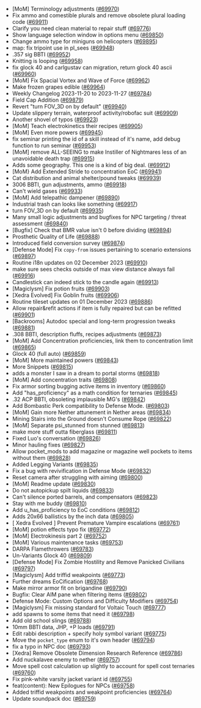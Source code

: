 * [MoM] Terminology adjustments ([#69970](https://github.com/CleverRaven/Cataclysm-DDA/pull/69970))
* Fix ammo and comestible plurals and remove obsolete plural loading code ([#69911](https://github.com/CleverRaven/Cataclysm-DDA/pull/69911))
* Clarify you need clean material to repair stuff ([#69776](https://github.com/CleverRaven/Cataclysm-DDA/pull/69776))
* Show language selection window in options menu ([#69850](https://github.com/CleverRaven/Cataclysm-DDA/pull/69850))
* Change ammo type for miniguns on helicopters ([#69895](https://github.com/CleverRaven/Cataclysm-DDA/pull/69895))
* map: fix tripoint use in pl_sees ([#69948](https://github.com/CleverRaven/Cataclysm-DDA/pull/69948))
* .357 sig BBTI ([#69952](https://github.com/CleverRaven/Cataclysm-DDA/pull/69952))
* Knitting is looping ([#69958](https://github.com/CleverRaven/Cataclysm-DDA/pull/69958))
* fix glock 40 and carlgustav can migration, return glock 40 ascii ([#69960](https://github.com/CleverRaven/Cataclysm-DDA/pull/69960))
* [MoM] Fix Spacial Vortex and Wave of Force ([#69962](https://github.com/CleverRaven/Cataclysm-DDA/pull/69962))
* Make frozen grapes edible ([#69964](https://github.com/CleverRaven/Cataclysm-DDA/pull/69964))
* Weekly Changelog 2023-11-20 to 2023-11-27 ([#69784](https://github.com/CleverRaven/Cataclysm-DDA/pull/69784))
* Field Cap Addition ([#69879](https://github.com/CleverRaven/Cataclysm-DDA/pull/69879))
* Revert "turn FOV_3D on by default" ([#69940](https://github.com/CleverRaven/Cataclysm-DDA/pull/69940))
* Update slippery terrain, waterproof activity/robofac suit ([#69909](https://github.com/CleverRaven/Cataclysm-DDA/pull/69909))
* Another shovel of typos ([#69923](https://github.com/CleverRaven/Cataclysm-DDA/pull/69923))
* [MoM] Teach electrokinetics their recipes ([#69905](https://github.com/CleverRaven/Cataclysm-DDA/pull/69905))
* [MoM] Even more powers ([#69945](https://github.com/CleverRaven/Cataclysm-DDA/pull/69945))
* fix seminar printing the id of a skill instead of it's name, add debug function to run seminar ([#69953](https://github.com/CleverRaven/Cataclysm-DDA/pull/69953))
* [MoM] remove ALL-SEEING to make Instiller of Nightmares less of an unavoidable death trap ([#69915](https://github.com/CleverRaven/Cataclysm-DDA/pull/69915))
* Adds some geography. This one is a kind of big deal. ([#69912](https://github.com/CleverRaven/Cataclysm-DDA/pull/69912))
* [MoM} Add Extended Stride to concentration EoC ([#69941](https://github.com/CleverRaven/Cataclysm-DDA/pull/69941))
* Cat distribution and animal shelter/pound tweaks ([#69939](https://github.com/CleverRaven/Cataclysm-DDA/pull/69939))
* 3006 BBTI, gun adjustments, ammo ([#69918](https://github.com/CleverRaven/Cataclysm-DDA/pull/69918))
* Can't wield gases ([#69933](https://github.com/CleverRaven/Cataclysm-DDA/pull/69933))
* [MoM] Add telepathic dampener ([#69890](https://github.com/CleverRaven/Cataclysm-DDA/pull/69890))
* Industrial trash can looks like something ([#69917](https://github.com/CleverRaven/Cataclysm-DDA/pull/69917))
* turn FOV_3D on by default ([#69935](https://github.com/CleverRaven/Cataclysm-DDA/pull/69935))
* Many small logic adjustments and bugfixes for NPC targeting / threat assessment ([#69840](https://github.com/CleverRaven/Cataclysm-DDA/pull/69840))
* [Bugfix] Check that BMR value isn't 0 before dividing ([#69894](https://github.com/CleverRaven/Cataclysm-DDA/pull/69894))
* Prosthetic Quality of Life ([#69888](https://github.com/CleverRaven/Cataclysm-DDA/pull/69888))
* Introduced field conversion survey ([#69874](https://github.com/CleverRaven/Cataclysm-DDA/pull/69874))
* [Defense Mode] Fix `copy-from` issues pertaining to scenario extensions ([#69897](https://github.com/CleverRaven/Cataclysm-DDA/pull/69897))
* Routine i18n updates on 02 December 2023 ([#69910](https://github.com/CleverRaven/Cataclysm-DDA/pull/69910))
* make sure sees checks outside of max view distance always fail ([#69916](https://github.com/CleverRaven/Cataclysm-DDA/pull/69916))
* Candlestick can indeed stick to the candle again ([#69913](https://github.com/CleverRaven/Cataclysm-DDA/pull/69913))
* [Magiclysm] Fix potion fruits ([#69903](https://github.com/CleverRaven/Cataclysm-DDA/pull/69903))
* [Xedra Evolved] Fix Goblin fruits ([#69906](https://github.com/CleverRaven/Cataclysm-DDA/pull/69906))
* Routine tileset updates on 01 December 2023 ([#69886](https://github.com/CleverRaven/Cataclysm-DDA/pull/69886))
* Allow repair&refit actions if item is fully repaired but can be refitted ([#69901](https://github.com/CleverRaven/Cataclysm-DDA/pull/69901))
* [Backrooms] Autodoc special and long-term progression tweaks ([#69881](https://github.com/CleverRaven/Cataclysm-DDA/pull/69881))
* .308 BBTI, description fluffs, recipes adjustments ([#69873](https://github.com/CleverRaven/Cataclysm-DDA/pull/69873))
* [MoM] Add Concentration proficiencies, link them to concentration limit ([#69865](https://github.com/CleverRaven/Cataclysm-DDA/pull/69865))
* Glock 40 (full auto) ([#69859](https://github.com/CleverRaven/Cataclysm-DDA/pull/69859))
* [MoM] More maintained powers ([#69843](https://github.com/CleverRaven/Cataclysm-DDA/pull/69843))
* More Snippets ([#69815](https://github.com/CleverRaven/Cataclysm-DDA/pull/69815))
* adds a monster I saw in a dream to portal storms ([#69818](https://github.com/CleverRaven/Cataclysm-DDA/pull/69818))
* [MoM] Add concentration traits ([#69808](https://github.com/CleverRaven/Cataclysm-DDA/pull/69808))
* Fix armor sorting bugging active items in inventory ([#69860](https://github.com/CleverRaven/Cataclysm-DDA/pull/69860))
* Add "has_proficiency" as a math condition for ternaries ([#69845](https://github.com/CleverRaven/Cataclysm-DDA/pull/69845))
* .32 ACP BBTI, obsoleting implausible MG's ([#69842](https://github.com/CleverRaven/Cataclysm-DDA/pull/69842))
* Add Bombastic Perk compatibility to Defense Mode. ([#69803](https://github.com/CleverRaven/Cataclysm-DDA/pull/69803))
* [MoM] Gain more Nether attunement in Nether areas ([#69834](https://github.com/CleverRaven/Cataclysm-DDA/pull/69834))
* Mining Stairs into the Ground doesn't Consume Rope ([#69822](https://github.com/CleverRaven/Cataclysm-DDA/pull/69822))
* [MoM] Separate psi_stunned from stunned ([#69813](https://github.com/CleverRaven/Cataclysm-DDA/pull/69813))
* make more stuff outta fiberglass ([#69811](https://github.com/CleverRaven/Cataclysm-DDA/pull/69811))
* Fixed Luo's conversation ([#69826](https://github.com/CleverRaven/Cataclysm-DDA/pull/69826))
* Minor hauling fixes ([#69827](https://github.com/CleverRaven/Cataclysm-DDA/pull/69827))
* Allow pocket_mods to add magazine or magazine well pockets to items without them ([#69828](https://github.com/CleverRaven/Cataclysm-DDA/pull/69828))
* Added Legging Variants ([#69835](https://github.com/CleverRaven/Cataclysm-DDA/pull/69835))
* Fix a bug with revivification in Defense Mode ([#69832](https://github.com/CleverRaven/Cataclysm-DDA/pull/69832))
* Reset camera after struggling with aiming ([#69800](https://github.com/CleverRaven/Cataclysm-DDA/pull/69800))
* [MoM] Readme update ([#69830](https://github.com/CleverRaven/Cataclysm-DDA/pull/69830))
* Do not autopickup spilt liquids ([#69833](https://github.com/CleverRaven/Cataclysm-DDA/pull/69833))
* Can't silence ported barrels, and compensators ([#69823](https://github.com/CleverRaven/Cataclysm-DDA/pull/69823))
* Stay with me buddy ([#69810](https://github.com/CleverRaven/Cataclysm-DDA/pull/69810))
* Add u_has_proficiency to EoC conditions ([#69812](https://github.com/CleverRaven/Cataclysm-DDA/pull/69812))
* Adds 20x66 ballistics by the inch data ([#69805](https://github.com/CleverRaven/Cataclysm-DDA/pull/69805))
* [ Xedra Evolved ] Prevent Premature Vampire escalations ([#69761](https://github.com/CleverRaven/Cataclysm-DDA/pull/69761))
* [MoM] potion effects typo fix ([#69772](https://github.com/CleverRaven/Cataclysm-DDA/pull/69772))
* [MoM] Electrokinesis part 2 ([#69752](https://github.com/CleverRaven/Cataclysm-DDA/pull/69752))
* [MoM] Various maintenance tasks ([#69753](https://github.com/CleverRaven/Cataclysm-DDA/pull/69753))
* DARPA Flamethrowers ([#69783](https://github.com/CleverRaven/Cataclysm-DDA/pull/69783))
* Un-Variants Glock 40 ([#69809](https://github.com/CleverRaven/Cataclysm-DDA/pull/69809))
* [Defense Mode] Fix Zombie Hostility and Remove Panicked Civilians ([#69797](https://github.com/CleverRaven/Cataclysm-DDA/pull/69797))
* [Magiclysm] Add triffid weakpoints ([#69773](https://github.com/CleverRaven/Cataclysm-DDA/pull/69773))
* Further dreams EoCification ([#69768](https://github.com/CleverRaven/Cataclysm-DDA/pull/69768))
* Make mirror armor fit on brigandine ([#69790](https://github.com/CleverRaven/Cataclysm-DDA/pull/69790))
* Bugfix: Clear AIM pane when filtering items ([#69802](https://github.com/CleverRaven/Cataclysm-DDA/pull/69802))
* Defense Mode: Custom Options and Difficulty Modifiers ([#69754](https://github.com/CleverRaven/Cataclysm-DDA/pull/69754))
* [Magiclysm] Fix missing standard for Voltaic Touch ([#69777](https://github.com/CleverRaven/Cataclysm-DDA/pull/69777))
* add spawns to some items that need it ([#69798](https://github.com/CleverRaven/Cataclysm-DDA/pull/69798))
* Add old school slings ([#69788](https://github.com/CleverRaven/Cataclysm-DDA/pull/69788))
* 10mm BBTI data, JHP, +P loads ([#69791](https://github.com/CleverRaven/Cataclysm-DDA/pull/69791))
* Edit rabbi description + specify holy symbol variant ([#69775](https://github.com/CleverRaven/Cataclysm-DDA/pull/69775))
* Move the `pocket_type` enum to it's own header ([#69794](https://github.com/CleverRaven/Cataclysm-DDA/pull/69794))
* fix a typo in NPC doc ([#69793](https://github.com/CleverRaven/Cataclysm-DDA/pull/69793))
* [Xedra] Remove Obsolete Dimension Research Reference ([#69786](https://github.com/CleverRaven/Cataclysm-DDA/pull/69786))
* Add nuckalavee enemy to nether ([#69757](https://github.com/CleverRaven/Cataclysm-DDA/pull/69757))
* Move spell cost calculation up slightly to account for spell cost ternaries ([#69760](https://github.com/CleverRaven/Cataclysm-DDA/pull/69760))
* Fix pink-white varsity jacket variant id ([#69755](https://github.com/CleverRaven/Cataclysm-DDA/pull/69755))
* feat(content): New Epilogues for NPCs ([#69758](https://github.com/CleverRaven/Cataclysm-DDA/pull/69758))
* Added triffid weakpoints and weakpoint proficiencies ([#69764](https://github.com/CleverRaven/Cataclysm-DDA/pull/69764))
* Update soundpack doc ([#69759](https://github.com/CleverRaven/Cataclysm-DDA/pull/69759))
